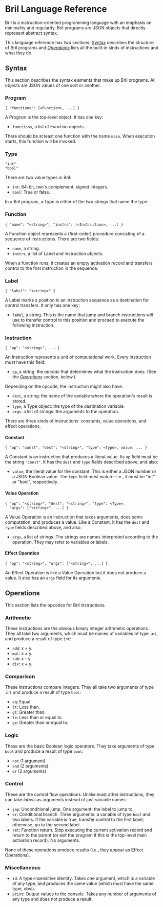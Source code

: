 # Bril Language Reference

Bril is a instruction-oriented programming language with an emphasis on minimality and regularity.
Bril programs are JSON objects that directly represent abstract syntax.

This language reference has two sections:
[*Syntax*](#syntax) describes the structure of Bril programs
and [*Operations*](#operations) lists all the built-in kinds of instructions and what they do.


## Syntax

This section describes the syntax elements that make up Bril programs.
All objects are JSON values of one sort or another.

### Program

    { "functions": [<Function>, ...] }

A Program is the top-level object.
It has one key:

* `functions`, a list of Function objects.

There should be at least one function with the name `main`.
When execution starts, this function will be invoked.

### Type

    "int"
    "bool"

There are two value types in Bril:

* `int`: 64-bit, two's complement, signed integers.
* `bool`: True or false.

In a Bril program, a Type is either of the two strings that name the type.

### Function

    { "name": "<string>", "instrs": [<Instruction>, ...] }

A Function object represents a (first-order) procedure consisting of a sequence of instructions.
There are two fields:

* `name`, a string.
* `instrs`, a list of Label and Instruction objects.

When a function runs, it creates an empty activation record and transfers control to the first instruction in the sequence.

### Label

    { "label": "<string>" }

A Label marks a position in an instruction sequence as a destination for control transfers.
It only has one key:

* `label`, a string. This is the name that jump and branch instructions will use to transfer control to this position and proceed to execute the following instruction.

### Instruction

    { "op": "<string>", ... }

An Instruction represents a unit of computational work.
Every instruction must have this field:

* `op`, a string: the *opcode* that determines what the instruction does.
  (See the [*Operations*](#operations) section, below.)

Depending on the opcode, the instruction might also have:

* `dest`, a string: the name of the variable where the operation's result is stored.
* `type`, a Type object: the type of the destination variable.
* `args`: a list of strings: the arguments to the operation.

There are three kinds of instructions: constants, value operations, and effect operations.

#### Constant

    { "op": "const", "dest": "<string>", "type": <Type>, value: ... }

A Constant is an instruction that produces a literal value.
Its `op` field must be the string `"const"`.
It has the `dest` and `type` fields described above, and also:

* `value`, the literal value for the constant.
  This is either a JSON number or a JSON Boolean value.
  The `type` field must match—i.e., it must be "int" or "bool", respectively.

#### Value Operation

    { "op": "<string>", "dest": "<string>", "type": <Type>,
      "args": ["<string>", ...] }

A Value Operation is an instruction that takes arguments, does some computation, and produces a value.
Like a Constant, it has the `dest` and `type` fields described above, and also:

* `args`, a list of strings.
  The strings are names interpreted according to the operation.
  They may refer to variables or labels.

#### Effect Operation

    { "op": "<string>", "args": ["<string>", ...] }

An Effect Operation is like a Value Operation but it does not produce a value.
It also has an `args` field for its arguments.


## Operations

This section lists the opcodes for Bril instructions.

### Arithmetic

These instructions are the obvious binary integer arithmetic operations.
They all take two arguments, which must be names of variables of type `int`, and produce a result of type `int`:

* `add`: x + y.
* `mul`: x × y.
* `sub`: x - y.
* `div`: x ÷ y.

### Comparison

These instructions compare integers.
They all take two arguments of type `int` and produce a result of type `bool`:

* `eq`: Equal.
* `lt`: Less than.
* `gt`: Greater than.
* `le`: Less than or equal to.
* `ge`: Greater than or equal to.

### Logic

These are the basic Boolean logic operators.
They take arguments of type `bool` and produce a result of type `bool`:

* `not` (1 argument)
* `and` (2 arguments)
* `or` (2 arguments)

### Control

These are the control flow operations.
Unlike most other instructions, they can take *labels* as arguments instead of just variable names:

* `jmp`: Unconditional jump. One argument: the label to jump to. 
* `br`: Conditional branch. Three arguments: a variable of type `bool` and two labels. If the variable is true, transfer control to the first label; otherwise, go to the second label.
* `ret`: Function return. Stop executing the current activation record and return to the parent (or exit the program if this is the top-level main activation record). No arguments.

None of these operations produce results (i.e., they appear as Effect Operations).

### Miscellaneous

* `id`: A type-insensitive identity. Takes one argument, which is a variable of any type, and produces the same value (which must have the same type, obvi).
* `print`: Output values to the console. Takes any number of arguments of any type and does not produce a result.
